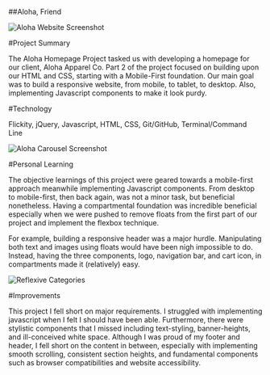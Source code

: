  ##Aloha, Friend

 ![Aloha Website Screenshot](/aloha-screenshot-pt2-1)

 #Project Summary

 The Aloha Homepage Project tasked us with developing a homepage for our client, 
 Aloha Apparel Co. Part 2 of the project focused on building upon our HTML and CSS, starting
 with a Mobile-First foundation. Our main goal was to build a responsive website, from mobile, 
 to tablet, to desktop. Also, implementing Javascript components to make it look purdy.

 #Technology
 
 Flickity, jQuery, Javascript, HTML, CSS, Git/GitHub, Terminal/Command Line

 ![Aloha Carousel Screenshot](/aloha-screenshot-pt2-4)

 #Personal Learning

 The objective learnings of this project were geared towards a mobile-first approach meanwhile 
 implementing Javascript components. From desktop to mobile-first, then back again, was not a
 minor task, but beneficial nonetheless. Having a compartmental foundation was incredible 
 beneficial especially when we were pushed to remove floats from the first part of our project
 and implement the flexbox technique. 

 For example, building a responsive header was a major hurdle. Manipulating both text and images
 using floats would have been nigh impossible to do. Instead, having the three components, logo, 
 navigation bar, and cart icon, in compartments made it (relatively) easy.

 ![Reflexive Categories](/aloha-screenshot-pt2-4)

#Improvements

This project I fell short on major requirements. I struggled with implementing javascript when I
felt I should have been able. Furthermore, there were stylistic components that I missed 
including text-styling, banner-heights, and ill-conceived white space. Although I was proud of 
my footer and header, I fell short on the content in between, especially with implementing
smooth scrolling, consistent section heights, and fundamental components such as browser
compatibilities and website accessibility.
